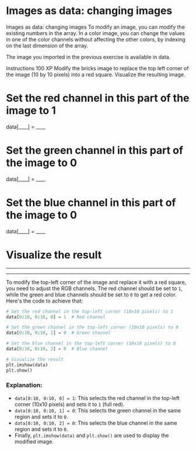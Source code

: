 # Images as data: changing images

Images as data: changing images
To modify an image, you can modify the existing numbers in the array. In a color image, you can change the values in one of the color channels without affecting the other colors, by indexing on the last dimension of the array.

The image you imported in the previous exercise is available in data.

Instructions
100 XP
Modify the bricks image to replace the top left corner of the image (10 by 10 pixels) into a red square.
Visualize the resulting image.

# Set the red channel in this part of the image to 1
data[____] = ____

# Set the green channel in this part of the image to 0
data[____] = ____

# Set the blue channel in this part of the image to 0
data[____] = ____

# Visualize the result
____
____


To modify the top-left corner of the image and replace it with a red square, you need to adjust the RGB channels. The red channel should be set to `1`, while the green and blue channels should be set to `0` to get a red color. Here's the code to achieve that:

```python
# Set the red channel in the top-left corner (10x10 pixels) to 1
data[0:10, 0:10, 0] = 1  # Red channel

# Set the green channel in the top-left corner (10x10 pixels) to 0
data[0:10, 0:10, 1] = 0  # Green channel

# Set the blue channel in the top-left corner (10x10 pixels) to 0
data[0:10, 0:10, 2] = 0  # Blue channel

# Visualize the result
plt.imshow(data)
plt.show()
```

### Explanation:
- `data[0:10, 0:10, 0] = 1`: This selects the red channel in the top-left corner (10x10 pixels) and sets it to `1` (full red).
- `data[0:10, 0:10, 1] = 0`: This selects the green channel in the same region and sets it to `0`.
- `data[0:10, 0:10, 2] = 0`: This selects the blue channel in the same region and sets it to `0`.
- Finally, `plt.imshow(data)` and `plt.show()` are used to display the modified image.